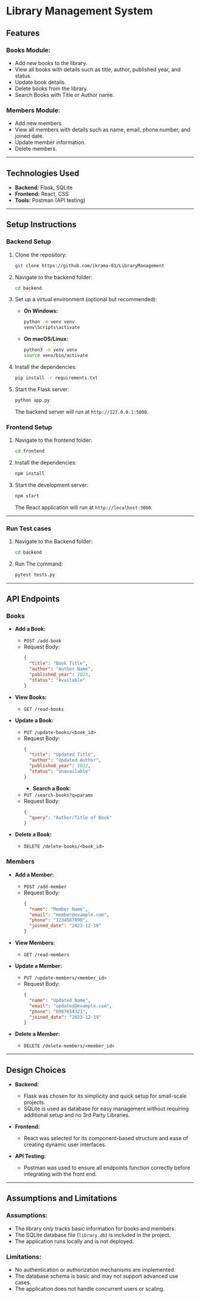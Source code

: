 # Library Management System

## Features
### Books Module:
- Add new books to the library.
- View all books with details such as title, author, published year, and status.
- Update book details.
- Delete books from the library.
- Search Books with Title or Author name.

### Members Module:
- Add new members.
- View all members with details such as name, email, phone number, and joined date.
- Update member information.
- Delete members.

---

## Technologies Used
- **Backend:** Flask, SQLite
- **Frontend:** React, CSS
- **Tools:** Postman (API testing)

---

## Setup Instructions

### Backend Setup
1. Clone the repository:
   ```bash
   git clone https://github.com/ikrama-01/LibraryManagement
   ```

2. Navigate to the backend folder:
   ```bash
   cd backend
   ```

3. Set up a virtual environment (optional but recommended):
   - **On Windows:**
     ```bash
     python -m venv venv
     venv\Scripts\activate
     ```
   - **On macOS/Linux:**
     ```bash
     python3 -m venv venv
     source venv/bin/activate
     ```

4. Install the dependencies:
   ```bash
   pip install -r requirements.txt
   ```

5. Start the Flask server:
   ```bash
   python app.py
   ```
   The backend server will run at `http://127.0.0.1:5000`.

### Frontend Setup
1. Navigate to the frontend folder:
   ```bash
   cd frontend
   ```

2. Install the dependencies:
   ```bash
   npm install
   ```

3. Start the development server:
   ```bash
   npm start
   ```
   The React application will run at `http://localhost:3000`.

---


### Run Test cases
1. Navigate to the Backend folder:
   ```bash
   cd backend
   ```

2. Run The command:
   ```bash
   pytest tests.py
   ```

---

## API Endpoints

### Books
- **Add a Book:**
  - `POST /add-book`
  - Request Body:
    ```json
    {
      "title": "Book Title",
      "author": "Author Name",
      "published_year": 2023,
      "status": "Available"
    }
    ```

- **View Books:**
  - `GET /read-books`

- **Update a Book:**
  - `PUT /update-books/<book_id>`
  - Request Body:
    ```json
    {
      "title": "Updated Title",
      "author": "Updated Author",
      "published_year": 2022,
      "status": "Unavailable"
    }
    ```
    - **Search a Book:**
  - `PUT /search-books?q=params`
  - Request Body:
    ```json
    {
      "query": "Author/Title of Book"
    }
    ```

- **Delete a Book:**
  - `DELETE /delete-books/<book_id>`

### Members
- **Add a Member:**
  - `POST /add-member`
  - Request Body:
    ```json
    {
      "name": "Member Name",
      "email": "member@example.com",
      "phone": "1234567890",
      "joined_date": "2023-12-19"
    }
    ```

- **View Members:**
  - `GET /read-members`

- **Update a Member:**
  - `PUT /update-members/<member_id>`
  - Request Body:
    ```json
    {
      "name": "Updated Name",
      "email": "updated@example.com",
      "phone": "0987654321",
      "joined_date": "2023-12-19"
    }
    ```

- **Delete a Member:**
  - `DELETE /delete-members/<member_id>`

---

## Design Choices
- **Backend:**
  - Flask was chosen for its simplicity and quick setup for small-scale projects.
  - SQLite is used as database for easy management without requiring additional setup and no 3rd Party Libraries.

- **Frontend:**
  - React was selected for its component-based structure and ease of creating dynamic user interfaces.

- **API Testing:**
  - Postman was used to ensure all endpoints function correctly before integrating with the front end.

---

## Assumptions and Limitations
### Assumptions:
- The library only tracks basic information for books and members.
- The SQLite database file (`library.db`) is included in the project.
- The application runs locally and is not deployed.

### Limitations:
- No authentication or authorization mechanisms are implemented.
- The database schema is basic and may not support advanced use cases.
- The application does not handle concurrent users or scaling.



